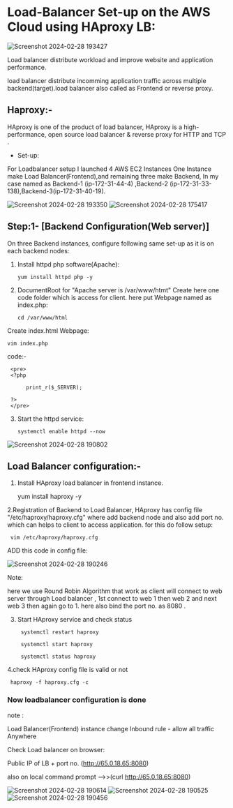 # Load-Balancer Set-up on the AWS Cloud using HAproxy LB:
![Screenshot 2024-02-28 193427](https://github.com/Pratikshinde55/Load-Balancer/assets/145910708/e31a4593-3fd0-4421-9c51-ec6dc7210730)

Load balancer distribute workload and improve website and application performance.

load balancer distribute incomming application traffic across multiple backend(target).load balancer also called as Frontend or reverse proxy.

## Haproxy:-
HAproxy is one of the product of load balancer, HAproxy is a high-performance, open source load balancer & reverse proxy for HTTP and TCP .

- Set-up:

For Loadbalancer setup I launched 4 AWS EC2 Instances One Instance make Load Balancer(Frontend),and remaining
three make Backend, In my case named as Backend-1 (ip-172-31-44-4) ,Backend-2 (ip-172-31-33-138),Backend-3(ip-172-31-40-19).

![Screenshot 2024-02-28 193350](https://github.com/Pratikshinde55/Load-Balancer/assets/145910708/61be7c3a-fdf8-4947-a775-1b777215eeab)
![Screenshot 2024-02-28 175417](https://github.com/Pratikshinde55/Load-Balancer/assets/145910708/f56ea353-28d4-46c4-8ef2-4f9c718aa491)

## Step:1- [Backend Configuration(Web server)]
On three Backend instances, configure following same set-up as it is on each backend nodes:
 
1. Install httpd php software(Apache):

       yum install httpd php -y

2. DocumentRoot for "Apache server is /var/www/htmt" Create here one code folder which is access for client. here put Webpage named as index.php:

       cd /var/www/html

Create index.html Webpage:

    vim index.php

code:-


     <pre>
     <?php

          print_r($_SERVER);

     ?>
     </pre>

3. Start the httpd service:
      
       systemctl enable httpd --now

 ![Screenshot 2024-02-28 190802](https://github.com/Pratikshinde55/Load-Balancer/assets/145910708/fef7e5b7-19ae-4197-abe8-1ee2b83841f0)
 

## Load Balancer configuration:-
  
1. Install HAproxy load balancer in frontend instance.


     yum install haproxy -y

2.Registration of Backend to Load Balancer, HAproxy has config file "/etc/haproxy/haproxy.cfg" where add backend node and also add port no. which can helps to client to access application.
for this do follow setup:


     vim /etc/haproxy/haproxy.cfg
  
 ADD this code in config file:

 ![Screenshot 2024-02-28 190246](https://github.com/Pratikshinde55/Load-Balancer/assets/145910708/5245435a-d02e-45f1-97c5-f3f31ea67999)


Note: 

here we use Round Robin Algorithm that work as client will connect to web server through Load
balancer , 1st connect to web 1 then web 2 and next web 3 then again go to 1.
here also bind the port no. as 8080 .

3. Start HAproxy service and check status

   
        systemctl restart haproxy
   
        systemctl start haproxy

        systemctl status haproxy

4.check HAproxy config file is valid or not

     haproxy -f haproxy.cfg -c



### Now loadbalancer configuration is done

 note :
 
 Load Balancer(Frontend) instance change Inbound rule - allow all traffic Anywhere


Check Load balancer on browser:

  Public IP of LB + port no. (http://65.0.18.65:8080) 
    
  also on local command prompt -->>(curl http://65.0.18.65:8080)

 ![Screenshot 2024-02-28 190614](https://github.com/Pratikshinde55/Load-Balancer/assets/145910708/82e506cb-3d7d-454f-8266-ca222508a16d)
 ![Screenshot 2024-02-28 190525](https://github.com/Pratikshinde55/Load-Balancer/assets/145910708/e9f58322-9a2d-4602-a8b1-370db440bf52)
 ![Screenshot 2024-02-28 190456](https://github.com/Pratikshinde55/Load-Balancer/assets/145910708/085efef9-ce7d-4bd5-9b8d-34fc6aa4632d)


  


    










